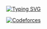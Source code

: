 <p align="center">
  <a href="https://git.io/typing-svg">
    <picture>
      <source media="(prefers-color-scheme: light)" srcset="https://readme-typing-svg.demolab.com?font=Fira+Code&pause=1000&color=0E0E0E&center=true&vCenter=true&width=435&lines=Welcome!;I'm+Osmar+Hernandez%2C+a+CS+Student">
      <source media="(prefers-color-scheme: dark)" srcset="https://readme-typing-svg.demolab.com?font=Fira+Code&pause=1000&color=F3F3F3&center=true&vCenter=true&width=435&lines=Welcome!;I'm+Osmar+Hernandez%2C+a+CS+Student">
      <img alt="Typing SVG" src="https://readme-typing-svg.demolab.com?font=Fira+Code&pause=1000&color=0E0E0E&center=true&vCenter=true&width=435&lines=Welcome!;I'm+Osmar+Hernandez%2C+a+CS+Student">
    </picture>
  </a>
</p>

<p align="center">
  <a href="https://codeforces.com/profile/RiderStorm79">
    <img alt="Codeforces" src="https://img.shields.io/badge/Codeforces-000000?style=for-the-badge&logo=codeforces&logoColor=FFFFFF&link=https%3A%2F%2Fcodeforces.com%2Fprofile%2FRiderStorm79">
  </a>
</p>
